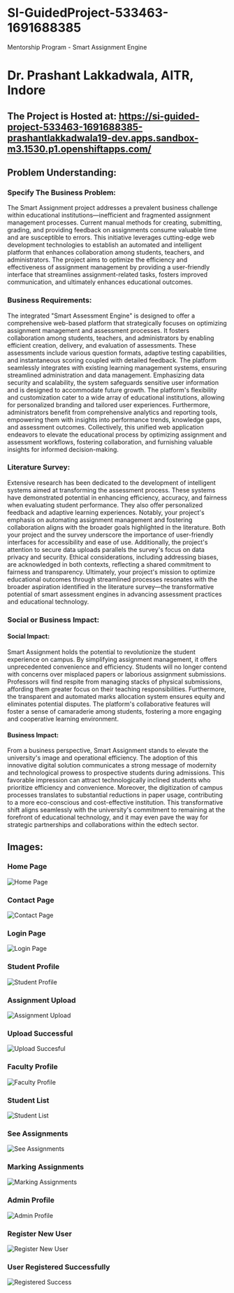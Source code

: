 # SI-GuidedProject-533463-1691688385
Mentorship Program - Smart Assignment Engine

# Dr. Prashant Lakkadwala, AITR, Indore

## The Project is Hosted at: https://si-guided-project-533463-1691688385-prashantlakkadwala19-dev.apps.sandbox-m3.1530.p1.openshiftapps.com/

## Problem Understanding:
### Specify The Business Problem:
The Smart Assignment project addresses a prevalent business challenge within educational institutions—inefficient and fragmented assignment management processes. Current manual methods for creating, submitting, grading, and providing feedback on assignments consume valuable time and are susceptible to errors. This initiative leverages cutting-edge web development technologies to establish an automated and intelligent platform that enhances collaboration among students, teachers, and administrators. The project aims to optimize the efficiency and effectiveness of assignment management by providing a user-friendly interface that streamlines assignment-related tasks, fosters improved communication, and ultimately enhances educational outcomes.

### Business Requirements:
The integrated "Smart Assessment Engine" is designed to offer a comprehensive web-based platform that strategically focuses on optimizing assignment management and assessment processes. It fosters collaboration among students, teachers, and administrators by enabling efficient creation, delivery, and evaluation of assessments. These assessments include various question formats, adaptive testing capabilities, and instantaneous scoring coupled with detailed feedback. The platform seamlessly integrates with existing learning management systems, ensuring streamlined administration and data management. Emphasizing data security and scalability, the system safeguards sensitive user information and is designed to accommodate future growth. The platform's flexibility and customization cater to a wide array of educational institutions, allowing for personalized branding and tailored user experiences. Furthermore, administrators benefit from comprehensive analytics and reporting tools, empowering them with insights into performance trends, knowledge gaps, and assessment outcomes. Collectively, this unified web application endeavors to elevate the educational process by optimizing assignment and assessment workflows, fostering collaboration, and furnishing valuable insights for informed decision-making.

### Literature Survey:
Extensive research has been dedicated to the development of intelligent systems aimed at transforming the assessment process. These systems have demonstrated potential in enhancing efficiency, accuracy, and fairness when evaluating student performance. They also offer personalized feedback and adaptive learning experiences. Notably, your project's emphasis on automating assignment management and fostering collaboration aligns with the broader goals highlighted in the literature. Both your project and the survey underscore the importance of user-friendly interfaces for accessibility and ease of use. Additionally, the project's attention to secure data uploads parallels the survey's focus on data privacy and security. Ethical considerations, including addressing biases, are acknowledged in both contexts, reflecting a shared commitment to fairness and transparency. Ultimately, your project's mission to optimize educational outcomes through streamlined processes resonates with the broader aspiration identified in the literature survey—the transformative potential of smart assessment engines in advancing assessment practices and educational technology.

### Social or Business Impact:
#### Social Impact: 
Smart Assignment holds the potential to revolutionize the student experience on campus. By simplifying assignment management, it offers unprecedented convenience and efficiency. Students will no longer contend with concerns over misplaced papers or laborious assignment submissions. Professors will find respite from managing stacks of physical submissions, affording them greater focus on their teaching responsibilities. Furthermore, the transparent and automated marks allocation system ensures equity and eliminates potential disputes. The platform's collaborative features will foster a sense of camaraderie among students, fostering a more engaging and cooperative learning environment.

#### Business Impact: 
From a business perspective, Smart Assignment stands to elevate the university's image and operational efficiency. The adoption of this innovative digital solution communicates a strong message of modernity and technological prowess to prospective students during admissions. This favorable impression can attract technologically inclined students who prioritize efficiency and convenience. Moreover, the digitization of campus processes translates to substantial reductions in paper usage, contributing to a more eco-conscious and cost-effective institution. This transformative shift aligns seamlessly with the university's commitment to remaining at the forefront of educational technology, and it may even pave the way for strategic partnerships and collaborations within the edtech sector.




## Images:
### Home Page
![Home Page](https://github.com/smartinternz02/SI-GuidedProject-533463-1691688385/assets/131831457/9bf3ad80-d153-4dba-9122-9db91cc43d7c)
### Contact Page
![Contact Page](https://github.com/smartinternz02/SI-GuidedProject-533463-1691688385/assets/131831457/651db3e7-05db-4276-846b-20bdbb174fb7)
### Login Page
![Login Page](https://github.com/smartinternz02/SI-GuidedProject-533463-1691688385/assets/131831457/8340c5a6-27b9-45cf-96c6-96b6bd0c5d3c)
### Student Profile
![Student Profile](https://github.com/smartinternz02/SI-GuidedProject-533463-1691688385/assets/131831457/4d8159e1-4c4e-41e0-a3e0-336d73294668)
### Assignment Upload
![Assignment Upload](https://github.com/smartinternz02/SI-GuidedProject-533463-1691688385/assets/131831457/ec86066a-3f22-4f05-bca8-9f4e66fd9776)
### Upload Successful
![Upload Succesful](https://github.com/smartinternz02/SI-GuidedProject-533463-1691688385/assets/131831457/a0c1e436-9743-4bf0-9842-0a2b24c277f6)
### Faculty Profile
![Faculty Profile](https://github.com/smartinternz02/SI-GuidedProject-533463-1691688385/assets/131831457/a3a9237b-b610-4b74-9169-510e1ad40a8a)
### Student List
![Student List](https://github.com/smartinternz02/SI-GuidedProject-533463-1691688385/assets/131831457/320effda-7572-43d3-b766-9462810821d2)
### See Assignments
![See Assignments](https://github.com/smartinternz02/SI-GuidedProject-533463-1691688385/assets/131831457/d2cfa276-a55c-4cf0-9267-20f141939660)
### Marking Assignments
![Marking Assignments](https://github.com/smartinternz02/SI-GuidedProject-533463-1691688385/assets/131831457/4b1411cb-4179-4c44-914c-a4f31abf50f1)
### Admin Profile
![Admin Profile](https://github.com/smartinternz02/SI-GuidedProject-533463-1691688385/assets/131831457/d7473778-f01b-487f-90c1-518f5d9682ca)
### Register New User
![Register New User](https://github.com/smartinternz02/SI-GuidedProject-533463-1691688385/assets/131831457/e8dc9335-7a54-40aa-9d03-7535807a88c4)
### User Registered Successfully
![Registered Success](https://github.com/smartinternz02/SI-GuidedProject-533463-1691688385/assets/131831457/7c2e50b4-55f0-42ff-9501-1d68640cf6c9)







